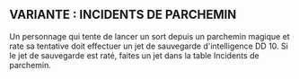 ## VARIANTE : INCIDENTS DE PARCHEMIN

Un personnage qui tente de lancer un sort depuis un
parchemin magique et rate sa tentative doit effectuer un jet de
sauvegarde d'intelligence DD 10. Si le jet de sauvegarde est
raté, faites un jet dans la table Incidents de parchemin.
